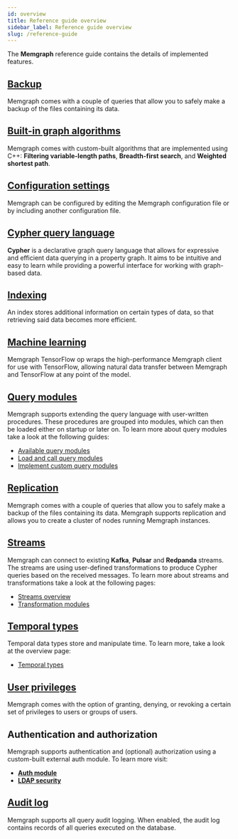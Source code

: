 ```yaml
---
id: overview
title: Reference guide overview
sidebar_label: Reference guide overview
slug: /reference-guide
---
```


The **Memgraph** reference guide contains the details of implemented features.

## [Backup](./backup.md)

Memgraph comes with a couple of queries that allow you to safely make a backup
of the files containing its data.

## [Built-in graph algorithms](./graph-algorithms.md)

Memgraph comes with custom-built algorithms that are implemented using C++:
**Filtering variable-length paths**, **Breadth-first search**, and **Weighted
shortest path**.

## [Configuration settings](./configuration.md)

Memgraph can be configured by editing the Memgraph configuration file or by
including another configuration file.

## [Cypher query language](https://memgraph.com/docs/cypher-manual)

**Cypher** is a declarative graph query language that allows for expressive and
efficient data querying in a property graph. It aims to be intuitive and easy to
learn while providing a powerful interface for working with graph-based data.

## [Indexing](./indexing.md)

An index stores additional information on certain types of data, so that
retrieving said data becomes more efficient.

## [Machine learning](./tensorflow.md)

Memgraph TensorFlow op wraps the high-performance Memgraph client for use with
TensorFlow, allowing natural data transfer between Memgraph and TensorFlow at
any point of the model.

## [Query modules](/reference-guide/query-modules/overview.md)

Memgraph supports extending the query language with user-written procedures.
These procedures are grouped into modules, which can then be loaded either on
startup or later on. To learn more about query modules take a look at the
following guides:
* [Available query
  modules](/reference-guide/query-modules/available-query-modules.md)
* [Load and call query
  modules](/reference-guide/query-modules/load-call-query-modules.md)
* [Implement custom query
  modules](/database-functionalities/query-modules/implement-query-modules.md)

## [Replication](./replication.md)

Memgraph comes with a couple of queries that allow you to safely make a backup
of the files containing its data. Memgraph supports replication and allows you
to create a cluster of nodes running Memgraph instances.

## [Streams](/reference-guide/streams/overview.md)


Memgraph can connect to existing **Kafka**, **Pulsar** and **Redpanda** streams.
The streams are using user-defined transformations to produce Cypher queries
based on the received messages. To learn more about streams and transformations
take a look at the following pages:
* [Streams overview](/reference-guide/streams/overview.md)
* [Transformation
  modules](/reference-guide/streams/transformation-modules/overview.md)

## [Temporal types](/reference-guide/temporal-types.md)

Temporal data types store and manipulate time. To learn more, take a look at the
overview page:

* [Temporal types](/reference-guide/temporal-types.md)

## [User privileges](./security.md)

Memgraph comes with the option of granting, denying, or revoking a certain set
of privileges to users or groups of users.

## Authentication and authorization

Memgraph supports authentication and (optional) authorization using a
custom-built external auth module. To learn more visit:
* **[Auth module](./auth-module.md)**
* **[LDAP security](./ldap-security.md)**

## [Audit log](./audit-log.md)

Memgraph supports all query audit logging. When enabled, the audit log contains
records of all queries executed on the database.
